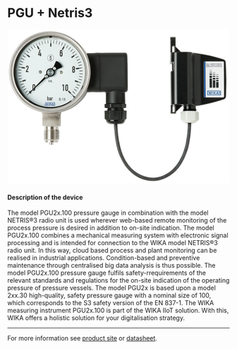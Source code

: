 # PGU + Netris3

![PGU_Netris3](/assets/PGU_Netris3.png)

#### Description of the device

The model PGU2x.100 pressure gauge in combination with the model NETRIS®3 radio unit is used wherever web-based remote monitoring of the process pressure is desired in addition to on-site indication.
The model PGU2x.100 combines a mechanical measuring system with electronic signal processing and is intended for connection to the WIKA model NETRIS®3 radio unit. In this way, cloud based process and plant monitoring can be realised in industrial applications. Condition-based and preventive maintenance through centralised big data analysis is thus possible.
The model PGU2x.100 pressure gauge fulfils safety-rrequirements of the relevant standards and regulations for the on-site indication of the operating pressure of pressure vessels.
The model PGU2x is based upon a model 2xx.30 high-quality, safety pressure gauge with a nominal size of 100, which corresponds to the S3 safety version of the EN 837-1.
The WIKA measuring instrument PGU2x.100 is part of the 
WIKA IIoT solution. With this, WIKA offers a holistic solution 
for your digitalisation strategy.

---

For more information see [product site](https://www.wika.com/en-en/pgu23_100_pgu26_100.WIKA?highlightedText=PGU) or [datasheet](https://www.wika.com/media/Data-sheets/Pressure/Pressure-gauges-with-output-signal/ds_pv4203_en_co.pdf).